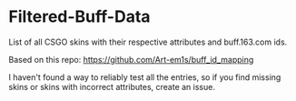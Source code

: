 # Filtered-Buff-Data

List of all CSGO skins with their respective attributes and buff.163.com ids.

Based on this repo: https://github.com/Art-em1s/buff_id_mapping

I haven't found a way to reliably test all the entries, so if you find missing skins or skins with incorrect attributes, create an issue.
